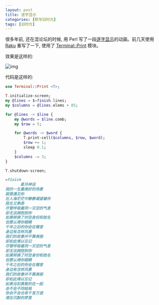 ```yaml
---
layout: post
title: 逐字显示
categories: [默写旧时光]
tags: [旧时光]
---
```


很多年前, 还在混论坛的时候, 用 Perl 写了一段[逐字显示](http://www.bathome.net/thread-16592-1-1.html)的动画。前几天使用 [Raku](https://raku.org) 重写了一下, 使用了 [Terminal::Print](https://github.com/ab5tract/Terminal-Print) 模块。

效果是这样的:

![img](https://s3-img.meituan.net/v1/mss_3d027b52ec5a4d589e68050845611e68/ff/n0/0k/pd/qp_359013.gif)

代码是这样的:

```raku
use Terminal::Print <T>;

T.initialize-screen;
my @lines = $=finish.lines;
my $columns = @lines.elems + 85;

for @lines -> $line {
    my @words = $line.comb;
    my $row = 5;

    for @words -> $word {
        T.print-cell($columns, $row, $word);
        $row += 1;
        sleep 0.1;
    }
    $columns -= 3;
}

T.shutdown-screen;

=finish
　　　　星月神话
我的一生最美好的场景
就是遇见你
在人海茫茫中静静凝望着你
陌生又熟悉
尽管呼吸着同一天空的气息
却无法拥抱到你
如果转换了时空身份和姓名
但愿认得你眼睛
千年之后的你会在哪里
身边有怎样风景
我们的故事并不算美丽
却如此难以忘记
尽管呼吸着同一天空的气息
却无法拥抱到你
如果转换了时空身份和姓名
但愿认得你眼睛
千年之后的你会在哪里
身边有怎样风景
我们的故事并不算美丽
却如此难以忘记
如果当初勇敢的在一起
会不会不同结局
你会不会也有千言万语
埋在沉默的梦里
```